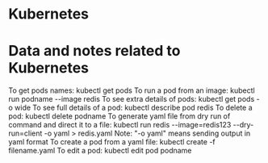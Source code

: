 # Kubernetes
# Data and notes related to Kubernetes

To get pods names:
    kubectl get pods
To run a pod from an image:
    kubectl run podname --image redis
To see extra details of pods:
    kubectl get pods -o wide
To see full details of a pod:
    kubectl describe pod redis
To delete a pod:
    kubectl delete podname
To generate yaml file from dry run of command and direct it to a file:
    kubectl run redis --image=redis123 --dry-run=client -o yaml > redis.yaml
    Note: "-o yaml" means sending output in yaml format
To create a pod from a yaml file:
    kubectl create -f filename.yaml
To edit a pod:
    kubectl edit pod podname


